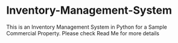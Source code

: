 # Inventory-Management-System
This is an Inventory Management System in Python for a Sample Commercial Property. Please check Read Me for more details
